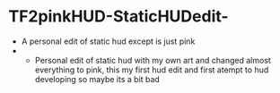 # TF2pinkHUD-StaticHUDedit-
- A personal edit of static hud except is just pink
- - Personal edit of static hud with my own art and changed almost everything to pink, this my first hud edit and first atempt to hud developing so maybe its a bit bad
